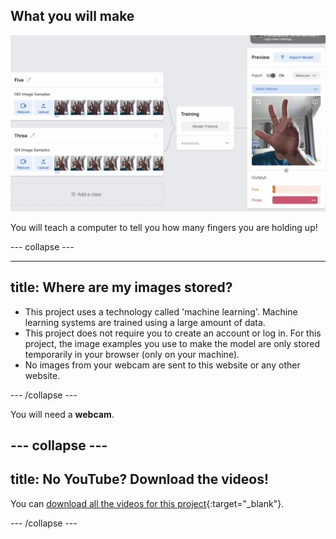 ## What you will make

![The image shows a machine learning interface from "Teachable Machine" where a model is being trained to recognize hand gestures for the numbers "Five" and "Three." On the right, in the "Preview" section, the webcam feed displays a hand showing three fingers. Below this, the "Output" section shows the classification results, with the model predicting a 94% probability for "Three" and a small 6% probability for "Five." The model has successfully identified the hand gesture as "Three."](images/wywm.png)

You will teach a computer to tell you how many fingers you are holding up!

--- collapse ---

---
title: Where are my images stored?
---

- This project uses a technology called 'machine learning'. Machine learning systems are trained using a large amount of data﻿. 
- This project does not require you to create an account or log in. For this project, the image examples you use to make the model are only stored temporarily in your browser (only on your machine).
- No images from your webcam are sent to this website or any other website. 

--- /collapse ---

You will need a **webcam**.

--- collapse ---
---
title: No YouTube? Download the videos!
---

You can [download all the videos for this project](https://rpf.io/p/en/teach-a-machine-go){:target="_blank"}. 


--- /collapse ---